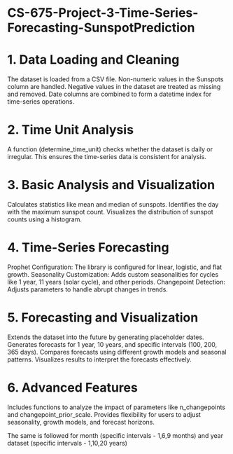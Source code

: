 # CS-675-Project-3-Time-Series-Forecasting-SunspotPrediction

# 1. Data Loading and Cleaning

The dataset is loaded from a CSV file.
Non-numeric values in the Sunspots column are handled.
Negative values in the dataset are treated as missing and removed.
Date columns are combined to form a datetime index for time-series operations.

# 2. Time Unit Analysis

A function (determine_time_unit) checks whether the dataset is daily or irregular.
This ensures the time-series data is consistent for analysis.

# 3. Basic Analysis and Visualization

Calculates statistics like mean and median of sunspots.
Identifies the day with the maximum sunspot count.
Visualizes the distribution of sunspot counts using a histogram.

# 4. Time-Series Forecasting

Prophet Configuration: The library is configured for linear, logistic, and flat growth.
Seasonality Customization:
Adds custom seasonalities for cycles like 1 year, 11 years (solar cycle), and other periods.
Changepoint Detection: Adjusts parameters to handle abrupt changes in trends.

# 5. Forecasting and Visualization

Extends the dataset into the future by generating placeholder dates.
Generates forecasts for 1 year, 10 years, and specific intervals (100, 200, 365 days).
Compares forecasts using different growth models and seasonal patterns.
Visualizes results to interpret the forecasts effectively.

# 6. Advanced Features

Includes functions to analyze the impact of parameters like n_changepoints and changepoint_prior_scale.
Provides flexibility for users to adjust seasonality, growth models, and forecast horizons.

The same is followed for month (specific intervals - 1,6,9 months) and year dataset (specific intervals - 1,10,20 years)
